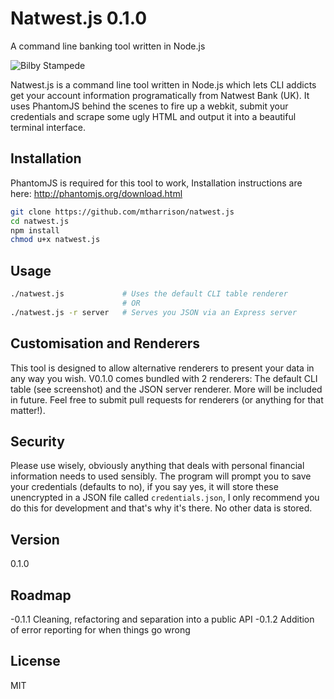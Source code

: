 Natwest.js 0.1.0
=========

A command line banking tool written in Node.js

![Bilby Stampede](http://s3-eu-west-1.amazonaws.com/matt-github/screenshot-table.png)


Natwest.js is a command line tool written in Node.js which lets CLI addicts get your account information programatically from Natwest Bank (UK). It uses PhantomJS behind the scenes to fire up a webkit, submit your credentials and scrape some ugly HTML and output it into a beautiful terminal interface.




Installation
--------------

PhantomJS is required for this tool to work, Installation instructions are here: http://phantomjs.org/download.html

```sh
git clone https://github.com/mtharrison/natwest.js
cd natwest.js
npm install
chmod u+x natwest.js
```

Usage
--------------

```sh
./natwest.js             # Uses the default CLI table renderer
                         # OR
./natwest.js -r server   # Serves you JSON via an Express server
```

Customisation and Renderers
--------------

This tool is designed to allow alternative renderers to present your data in any way you wish. V0.1.0 comes bundled with 2 renderers: The default CLI table (see screenshot) and the JSON server renderer. More will be included in future. Feel free to submit pull requests for renderers (or anything for that matter!).

Security
--------------

Please use wisely, obviously anything that deals with personal financial information needs to used sensibly. The program will prompt you to save your credentials (defaults to no), if you say yes, it will store these unencrypted in a JSON file called `credentials.json`, I only recommend you do this for development and that's why it's there. No other data is stored.

Version
----

0.1.0

Roadmap
--------------

-0.1.1 Cleaning, refactoring and separation into a public API
-0.1.2 Addition of error reporting for when things go wrong

License
----
MIT
